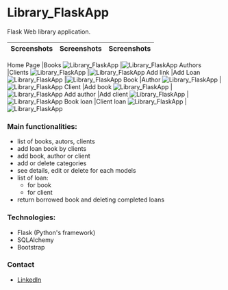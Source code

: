 # Library_FlaskApp

Flask Web library application.

Screenshots                        |Screenshots          |Screenshots                                             
:------------------------------------------------------:|:------------------------------------------------------:|:---------:

Home Page                                               |Books
![Library_FlaskApp](../main/screenshot/home_page.png)   |![Library_FlaskApp](../main/screenshot/books.png)
Authors                                                 |Clients
![Library_FlaskApp](../main/screenshot/authors.png)     |![Library_FlaskApp](../main/screenshot/clients.png)
Add link                                                |Add Loan
![Library_FlaskApp](../main/screenshot/add.png)         |![Library_FlaskApp](../main/screenshot/add_loan.png)
Book                                                    |Author
![Library_FlaskApp](../main/screenshot/book.png)        |![Library_FlaskApp](../main/screenshot/author.png)
Client                                                  |Add book
![Library_FlaskApp](../main/screenshot/client.png)      |![Library_FlaskApp](../main/screenshot/new_book.png)
Add author                                              |Add client
![Library_FlaskApp](../main/screenshot/new_author.png)  |![Library_FlaskApp](../main/screenshot/new_client.png)
Book loan                                               |Client loan
![Library_FlaskApp](../main/screenshot/book_loan.png)   |![Library_FlaskApp](../main/screenshot/client_loan.png)

### Main functionalities:
- list of books, autors, clients
- add loan book by clients
- add book, author or client
- add or delete categories
- see details, edit or delete for each models
- list of loan:
    - for book
    - for client 
- return borrowed book and deleting completed loans

### Technologies:
* Flask (Python's framework)
* SQLAlchemy
* Bootstrap

### Contact
* [LinkedIn](https://www.linkedin.com/in/mariusz-kuleta/)
